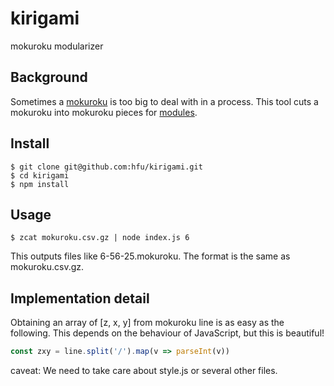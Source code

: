 # kirigami
mokuroku modularizer

## Background
Sometimes a [mokuroku](https://github.com/gsi-cyberjapan/mokuroku-spec) is too big to deal with in a process. This tool cuts a mokuroku into mokuroku pieces for [modules](https://github.com/hfu/module-spec).

## Install
```console
$ git clone git@github.com:hfu/kirigami.git
$ cd kirigami
$ npm install
```

## Usage
```console
$ zcat mokuroku.csv.gz | node index.js 6
```
This outputs files like 6-56-25.mokuroku. The format is the same as mokuroku.csv.gz.

## Implementation detail
Obtaining an array of [z, x, y] from mokuroku line is as easy as the following. This depends on the behaviour of JavaScript, but this is beautiful!

```javascript
const zxy = line.split('/').map(v => parseInt(v))
```

caveat: We need to take care about style.js or several other files.
